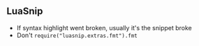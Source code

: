 ## LuaSnip
- If syntax highlight went broken, usually it's the snippet broke
- Don't `require("luasnip.extras.fmt").fmt`
